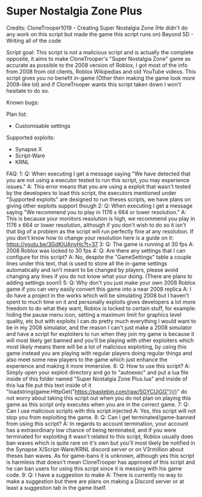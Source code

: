 # Super Nostalgia Zone Plus

Credits:
CloneTrooper1019 - Creating Super Nostalgia Zone (He didn't do any work on this script but made the game this script runs on)
Beyond 5D - Writing all of the code

Script goal:
This script is not a malicious script and is actually the complete opposite, it aims to make CloneTrooper's "Super Nostalgia Zone" game as accurate as possible to the 2008 version of Roblox, I got most of the info from 2008 from old clients, Roblox Wikipedias and old YouTube videos. This script gives you no benefit in-game (Other then making the game look more 2008-like lol) and if CloneTrooper wants this script taken down I won't hesitate to do so.

Known bugs:

Plan list:
- Customisable settings

Supported exploits:
- Synapse X
- Script-Ware
- KRNL

FAQ:
1:
Q: When executing I get a message saying "We have detected that you are not using a executor tested to run this script, you may experience issues."
A: This error means that you are using a exploit that wasn't tested by the developers to load this script, the executors mentioned under "Supported exploits" are designed to run theses scripts, we have plans on giving other exploits support though
2:
Q: When executing I get a message saying "We recommend you to play in 1176 x 664 or lower resolution."
A: This is because your monitors resolution is high, we recommend you play in 1176 x 664 or lower resolution, although if you don't wish to do so it isn't that big of a problem as the script will run perfectly fine at any resolution. If you don't know how to change your resolution here is a guide on it: https://youtu.be/3GdKiUAnyHc?t=37
3:
Q: The game is running at 30 fps
A: 2008 Roblox was locked to 30 fps
4:
Q: Are there any settings that I can configure for this script?
A: No, despite the "GameSettings" table a couple lines under this text, that is used to store all the in-game settings automatically and isn't meant to be changed by players, please avoid changing any lines if you do not know what your doing. (There are plans to adding settings soon!)
5:
Q: Why don't you just make your own 2008 Roblox game if you can very easily convert this game into a near 2008 replica
A: I do have a project in the works which will be simulating 2008 but I haven't spent to much time on it and personally exploits gives developers a lot more freedom to do what they want, Roblox is locked to certain stuff, for example: hiding the pause menu icon, setting a maximum limit for graphics level quality, etc but with exploits I can do pretty much everything I would want to be in my 2008 simulator, and the reason I can't just make a 2008 simulator and have a script for exploiters to run when they join my game is because it will most likely get banned and you'll be playing with other exploiters which most likely means there will be a lot of malicious exploiting, by using this game instead you are playing with regular players doing regular things and also meet some new players to the game which just enhance the experience and making it more immersive.
6:
Q: How to use this script?
A: Simply open your exploit directory and go to "autoexec" and put a lua file inside of this folder named "Super Nostalgia Zone Plus.lua" and inside of this lua file put this text inside of it "loadstring(game:HttpGet("https://pastebin.com/raw/5GYCUjGG"))()" do not worry about taking this script out when you do not plan on playing this game as this script only executes when you are in the correct game.
7:
Q: Can I use malicious scripts with this script injected
A: Yes, this script will not stop you from exploiting the game.
8:
Q: Can I get terminated/game-banned from using this script?
A: In regards to account termination, your account has a extraordinary low chance of being terminated, and if you were terminated for exploiting it wasn't related to this script, Roblox usually does ban waves which is quite rare on it's own but you'll most likely be notified in the Synapse X/Script-Ware/KRNL discord server or on V3rmillion about theses ban waves. As for game-bans it is unknown, although yes this script is harmless that doesn't mean CloneTrooper has approved of this script and he can ban users for using this script since it is messing with his game code.
9:
Q: I have a suggestion to make
A: There is currently no way to make a suggestion but there are plans on making a Discord server or at least a suggestion tab in the game itself.
